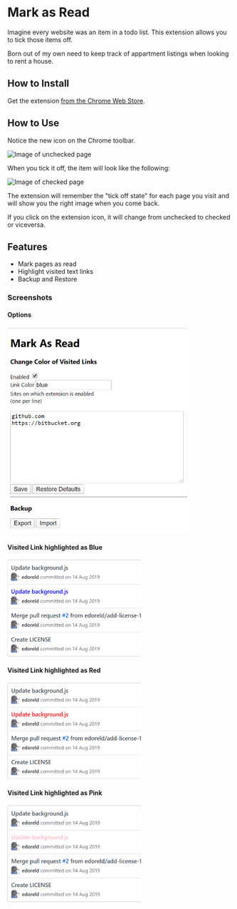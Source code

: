# Mark as Read

Imagine every website was an item in a todo list. This extension allows you to tick those items off.

Born out of my own need to keep track of appartment listings when looking to rent a house. 

## How to Install

Get the extension [from the Chrome Web Store](https://chrome.google.com/webstore/detail/mark-as-read/hiflhkmicfagennabmnfcnnlpkmidfjj).

## How to Use

Notice the new icon on the Chrome toolbar. 

![Image of unchecked page](https://github.com/edoreld/mark-as-read/blob/master/markasread/notvisited.png?raw=true)

When you tick it off, the item will look like the following:  

![Image of checked page](https://github.com/edoreld/mark-as-read/blob/master/markasread/icon_128.png?raw=true)

The extension will remember the "tick off state" for each page you visit and will show you the right image when you come back.

If you click on the extension icon, it will change from unchecked to checked or viceversa.

## Features

- Mark pages as read
- Highlight visited text links
- Backup and Restore

### Screenshots

<h4>Options</h4>

<img src="screenshots/options.png?raw=true" width="404">

<h4>Visited Link highlighted as Blue</h4>

<img src="screenshots/blue-link.png?raw=true" width="300">

<h4>Visited Link highlighted as Red</h4>

<img src="screenshots/red-link.png?raw=true" width="300">

<h4>Visited Link highlighted as Pink</h4>

<img src="screenshots/pink-link.png?raw=true" width="300">

